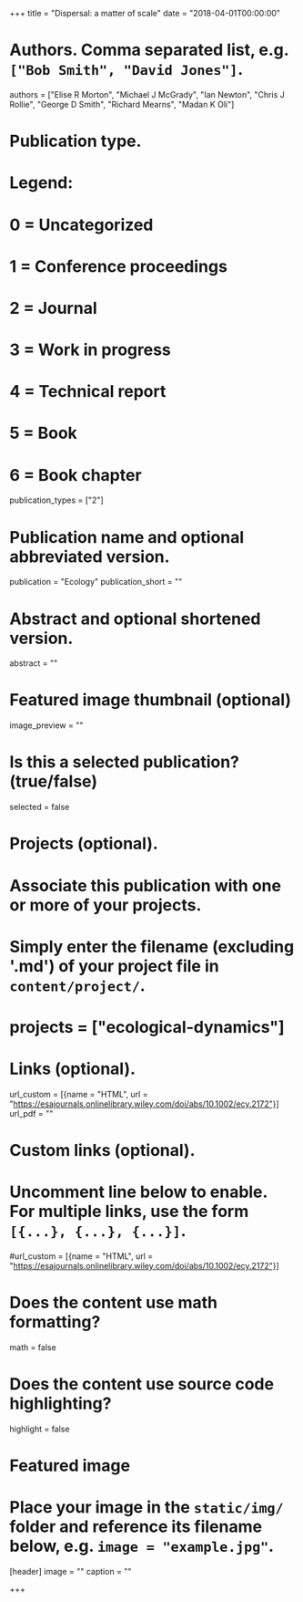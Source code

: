 +++
title = "Dispersal: a matter of scale"
date = "2018-04-01T00:00:00"

# Authors. Comma separated list, e.g. `["Bob Smith", "David Jones"]`.
authors = ["Elise R Morton", "Michael J McGrady", "Ian Newton", "Chris J Rollie", "George D Smith", "Richard Mearns", "Madan K Oli"]

# Publication type.
# Legend:
# 0 = Uncategorized
# 1 = Conference proceedings
# 2 = Journal
# 3 = Work in progress
# 4 = Technical report
# 5 = Book
# 6 = Book chapter
publication_types = ["2"]

# Publication name and optional abbreviated version.
publication = "Ecology"
publication_short = ""

# Abstract and optional shortened version.
abstract = ""
# Featured image thumbnail (optional)
image_preview = ""

# Is this a selected publication? (true/false)
selected = false

# Projects (optional).
#   Associate this publication with one or more of your projects.
#   Simply enter the filename (excluding '.md') of your project file in `content/project/`.
# projects = ["ecological-dynamics"]

# Links (optional).
url_custom = [{name = "HTML", url = "https://esajournals.onlinelibrary.wiley.com/doi/abs/10.1002/ecy.2172"}]
url_pdf = ""

# Custom links (optional).
#   Uncomment line below to enable. For multiple links, use the form `[{...}, {...}, {...}]`.
#url_custom = [{name = "HTML", url = "https://esajournals.onlinelibrary.wiley.com/doi/abs/10.1002/ecy.2172"}]

# Does the content use math formatting?
math = false

# Does the content use source code highlighting?
highlight = false

# Featured image
# Place your image in the `static/img/` folder and reference its filename below, e.g. `image = "example.jpg"`.
[header]
image = ""
caption = ""

+++

